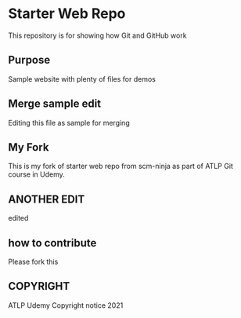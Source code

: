 # Starter Web Repo

This repository is for showing how Git and GitHub work

## Purpose

Sample website with plenty of files for demos

## Merge sample edit

Editing this file as sample for merging

## My Fork

This is my fork of starter web repo from scm-ninja as part of ATLP Git course in Udemy.

## ANOTHER EDIT

edited

## how to contribute

Please fork this

## COPYRIGHT

ATLP Udemy
Copyright notice 2021
